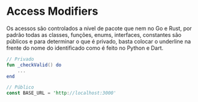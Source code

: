 # Access Modifiers

Os acessos são controlados a nível de pacote que nem no Go e Rust, por padrão todas as classes, funções, enums, interfaces, constantes são públicos e para determinar o que é privado, basta colocar o underline na frente do nome do identificado como é feito no Python e Dart.

```kotlin
// Privado
fun _checkValid() do
    ...
end
```

```rust
// Público
const BASE_URL = 'http://localhost:3000'
```
